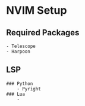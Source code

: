 # NVIM Setup

## Required Packages
    - Telescope
    - Harpoon

## LSP
    ### Python
        - Pyright
    ### Lua
        - 
